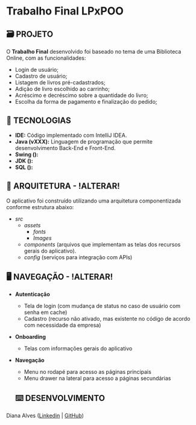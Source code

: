 # Trabalho Final LPxPOO


## 🗃️ PROJETO  

O **Trabalho Final** desenvolvido foi baseado no tema de uma Biblioteca Online, com as funcionalidades:
- Login de usuário;
- Cadastro de usuário;
- Listagem de livros pré-cadastrados;
- Adição de livro escolhido ao carrinho;
- Acréscimo e decréscimo sobre a quantidade do livro;
- Escolha da forma de pagamento e finalização do pedido;


## 🔧 TECNOLOGIAS 
- **IDE:** Código implementado com IntelliJ IDEA.
- **Java (vXXX):** Linguagem de programação que permite desenvolvimento Back-End e Front-End.
- **Swing ():**
- **JDK ():**
- **SQL ():**


## 📐 ARQUITETURA  - !ALTERAR!
O aplicativo foi construído utilizando uma arquitetura componentizada conforme estrutura abaixo:
- _src_
  - _assets_
    - _fonts_
    - _Images_
  - _components_ (arquivos que implementam as telas dos recursos gerais do aplicativo).
  - _config_ (serviços para integração com APIs)


## 🖥️ NAVEGAÇÃO  - !ALTERAR!
- **Autenticação**
  - Tela de login (com mudança de status no caso de usuário com senha em cache)
  - Cadastro (recurso não ativado, mas existente no código de acordo com necessidade da empresa)
- **Onboarding**
  - Telas com informações gerais do aplicativo
- **Navegação**
  - Menu no rodapé para acesso as páginas principais
  - Menu drawer na lateral para acesso a páginas secundárias
 

  ## ⌨️ DESENVOLVIMENTO  
Diana Alves ([Linkedin](https://www.linkedin.com/in/diana-alves-6a99271b5/) | [GitHub](https://github.com/Dianaaaf)) 
